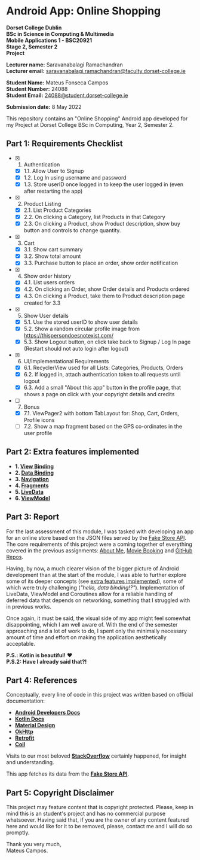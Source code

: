 # Android App: Online Shopping

**Dorset College Dublin**  
**BSc in Science in Computing & Multimedia**  
**Mobile Applications 1 - BSC20921**  
**Stage 2, Semester 2**  
**Project**

**Lecturer name:** Saravanabalagi Ramachandran  
**Lecturer email:** saravanabalagi.ramachandran@faculty.dorset-college.ie

**Student Name:** Mateus Fonseca Campos  
**Student Number:** 24088  
**Student Email:** 24088@student.dorset-college.ie

**Submission date:** 8 May 2022

This repository contains an "Online Shopping" Android app developed for my Project at Dorset College BSc in Computing, Year 2, Semester 2.

## Part 1: Requirements Checklist

- [x] 1. Authentication
    - [x] 1.1. Allow User to Signup
    - [x] 1.2. Log In using username and password
    - [x] 1.3. Store userID once logged in to keep the user logged in (even after restarting the app)
- [x] 2. Product Listing
    - [x] 2.1. List Product Categories
    - [x] 2.2. On clicking a Category, list Products in that Category
    - [x] 2.3. On clicking a Product, show Product description, show buy button and controls to change quantity.
- [x] 3. Cart
    - [x] 3.1. Show cart summary
    - [x] 3.2. Show total amount
    - [x] 3.3. Purchase button to place an order, show order notification
- [x] 4. Show order history
    - [x] 4.1. List users orders
    - [x] 4.2. On clicking an Order, show Order details and Products ordered
    - [x] 4.3. On clicking a Product, take them to Product description page created for 3.3
- [x] 5. Show User details
    - [x] 5.1. Use the stored userID to show user details
    - [x] 5.2. Show a random circular profile image from https://thispersondoesnotexist.com/
    - [x] 5.3. Show Logout button, on click take back to Signup / Log In page (Restart should not auto login after logout)
- [x] 6. UI/Implementational Requirements
    - [x] 6.1. RecyclerView used for all Lists: Categories, Products, Orders
    - [x] 6.2. If logged in, attach authentication token to all requests until logout
    - [x] 6.3. Add a small "About this app" button in the profile page, that shows a page on click with your copyright details and credits
- [ ] 7. Bonus
    - [x] 7.1. ViewPager2 with bottom TabLayout for: Shop, Cart, Orders, Profile icons
    - [ ] 7.2. Show a map fragment based on the GPS co-ordinates in the user profile

## Part 2: Extra features implemented

- **1. [View Binding](https://developer.android.com/topic/libraries/view-binding)**  
- **2. [Data Binding](https://developer.android.com/topic/libraries/data-binding)**  
- **3. [Navigation](https://developer.android.com/guide/navigation)**  
- **4. [Fragments](https://developer.android.com/guide/fragments)**  
- **5. [LiveData](https://developer.android.com/topic/libraries/architecture/livedata)**  
- **6. [ViewModel](https://developer.android.com/topic/libraries/architecture/viewmodel)**  

## Part 3: Report

For the last assessment of this module, I was tasked with developing an app for an online store based on the JSON files served by the [Fake Store API](https://fakestoreapi.com/). The core requirements of this project were a coming together of everything covered in the previous assignments: [About Me](https://github.com/mateusfonseca/mobileApp1_About_Me.git), [Movie Booking](https://github.com/mateusfonseca/mobileApp1_Movie_Booking.git) and [GitHub Repos](https://github.com/mateusfonseca/mobileApp1_GitHub_Repos.git).

Having, by now, a much clearer vision of the bigger picture of Android development than at the start of the module, I was able to further explore some of its deeper concepts (see [extra features implemented](#part-2-extra-features-implemented)), some of which were truly challenging (*"hello, data binding!?"*). Implementation of LiveData, ViewModel and Coroutines allow for a reliable handling of deferred data that depends on networking, something that I struggled with in previous works.

Once again, it must be said, the visual side of my app might feel somewhat disappointing, which I am well aware of. With the end of the semester approaching and a lot of work to do, I spent only the minimally necessary amount of time and effort on making the application aesthetically acceptable.

**P.S.: Kotlin is beautiful!** :heart:  
**P.S.2: Have I already said that?!**

## Part 4: References

Conceptually, every line of code in this project was written based on official documentation:

- **[Android Developers Docs](https://developer.android.com/docs)**  
- **[Kotlin Docs](https://kotlinlang.org/docs/home.html)**  
- **[Material Design](https://material.io/)**  
- **[OkHttp](https://square.github.io/okhttp/)**  
- **[Retrofit](https://square.github.io/retrofit/)**  
- **[Coil](https://coil-kt.github.io/coil/)**  

Visits to our most beloved **[StackOverflow](https://stackoverflow.com/)** certainly happened, for insight and understanding.

This app fetches its data from the **[Fake Store API](https://fakestoreapi.com/)**.

## Part 5: Copyright Disclaimer

This project may feature content that is copyright protected. Please, keep in mind this is an student's project and has no commercial purpose whatsoever. Having said that, if you are the owner of any content featured here and would like for it to be removed, please, contact me and I will do so promptly.

Thank you very much,  
Mateus Campos.